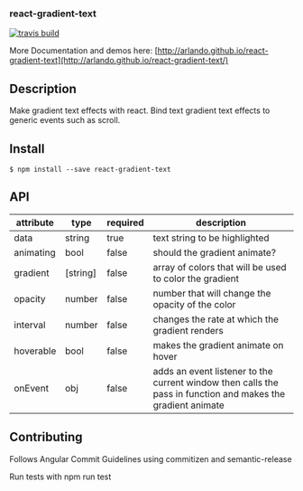 ### react-gradient-text

[![travis build](https://img.shields.io/travis/arlando/react-gradient-text.svg?style=flat-square)](https://travis-ci.org/arlando/react-gradient-text)

More Documentation and demos here: [http://arlando.github.io/react-gradient-text](http://arlando.github.io/react-gradient-text/)

## Description

Make gradient text effects with react. Bind text gradient text effects to generic events such as scroll.

## Install

```
$ npm install --save react-gradient-text
```

## API

attribute|type|required|description
---------|----|--------|-----------
data     |string|true  | text string to be highlighted
animating|bool|false  | should the gradient animate?
gradient |[string]|false  | array of colors that will be used to color the gradient
opacity  |number| false | number that will change the opacity of the color
interval |number| false | changes the rate at which the gradient renders
hoverable|bool|false    | makes the gradient animate on hover
onEvent  | obj| false   | adds an event listener to the current window then calls the pass in function and makes the gradient animate

## Contributing

Follows Angular Commit Guidelines using commitizen and semantic-release

Run tests with npm run test

